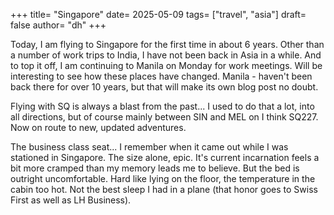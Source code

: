 +++
title= "Singapore"
date= 2025-05-09
tags= ["travel", "asia"]
draft= false
author= "dh"
+++

Today, I am flying to Singapore for the first time in about 6 years. Other than a number of work trips to India, I have not been back in Asia in a while. And to top it off, I am continuing to Manila on Monday for work meetings. Will be interesting to see how these places have changed. Manila - haven't been back there for over 10 years, but that will make its own blog post no doubt. 

Flying with SQ is always a blast from the past... I used to do that a lot, into all directions, but of course mainly between SIN and MEL on I think SQ227. Now on route to new, updated adventures.

The business class seat... I remember when it came out while I was stationed in Singapore. The size alone, epic. It's current incarnation feels a bit more cramped than my memory leads me to believe. But the bed is outright uncomfortable. Hard like lying on the floor, the temperature in the cabin too hot. Not the best sleep I had in a plane (that honor goes to Swiss First as well as LH Business).
